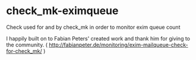 # check_mk-eximqueue
Check used for and by check_mk in order to monitor exim queue count

I happily built on to Fabian Peters' created work and thank him for giving to the community.
( http://fabianpeter.de/monitoring/exim-mailqueue-check-for-check_mk/ )
